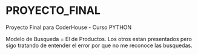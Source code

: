 # PROYECTO_FINAL
Proyecto Final para CoderHouse - Curso PYTHON

Modelo de Busqueda = El de Productos. Los otros estan presentados pero sigo tratando de entender el error por que no me reconoce las busquedas.